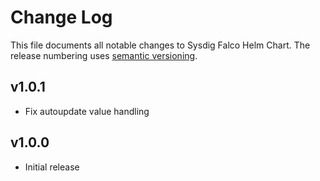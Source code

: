 # Change Log

This file documents all notable changes to Sysdig Falco Helm Chart. The release
numbering uses [semantic versioning](http://semver.org).

## v1.0.1

* Fix autoupdate value handling

## v1.0.0

* Initial release
